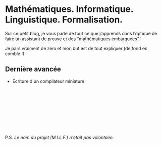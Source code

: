 # Mathématiques. Informatique. Linguistique. Formalisation.

Sur ce petit blog, je vous parle de tout ce que j’apprends dans l’optique de faire un assistant de preuve et des “mathématiques embarquées” !

Je pars vraiment de zéro et mon but est de tout expliquer (de fond en comble !).

## Dernière avancée

* Écriture d'un compilateur miniature.


<br>
<br>
<br>
<br>
<br>
<br>
<br>
<br>


P.S. _Le nom du projet (M.I.L.F.) n'était pas volontaire._